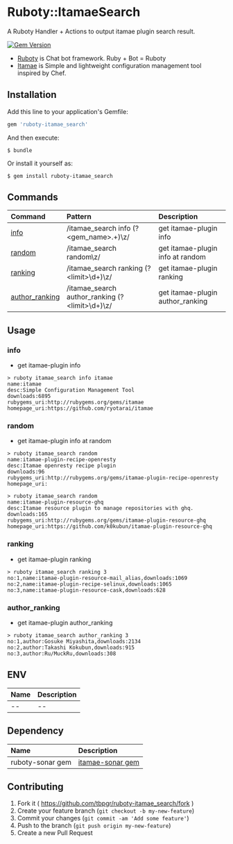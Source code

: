 # Ruboty::ItamaeSearch

A Ruboty Handler + Actions to output itamae plugin search result.

[![Gem Version](https://badge.fury.io/rb/ruboty-itamae_search.svg)](http://badge.fury.io/rb/ruboty-itamae_search)

* [Ruboty](https://github.com/r7kamura/ruboty) is Chat bot framework. Ruby + Bot = Ruboty
* [Itamae](https://github.com/ryotarai/itamae) is Simple and lightweight configuration management tool inspired by Chef.

## Installation

Add this line to your application's Gemfile:

```ruby
gem 'ruboty-itamae_search'
```

And then execute:

    $ bundle

Or install it yourself as:

    $ gem install ruboty-itamae_search


## Commands

|Command|Pattern|Description|
|:--|:--|:--|
|[info](#info)|/itamae_search info (?&lt;gem_name&gt;.+)\z/|get itamae-plugin info|
|[random](#random)|/itamae_search random\z/|get itamae-plugin info at random|
|[ranking](#ranking)|/itamae_search ranking (?&lt;limit&gt;\d+)\z/|get itamae-plugin ranking|
|[author_ranking](#author_ranking)|/itamae_search author_ranking (?&lt;limit&gt;\d+)\z/|get itamae-plugin author_ranking|

## Usage
### info
* get itamae-plugin info

~~~
> ruboty itamae_search info itamae
name:itamae
desc:Simple Configuration Management Tool
downloads:6895
rubygems_uri:http://rubygems.org/gems/itamae
homepage_uri:https://github.com/ryotarai/itamae
~~~

### random
* get itamae-plugin info at random

~~~
> ruboty itamae_search random
name:itamae-plugin-recipe-openresty
desc:Itamae openresty recipe plugin
downloads:96
rubygems_uri:http://rubygems.org/gems/itamae-plugin-recipe-openresty
homepage_uri:

> ruboty itamae_search random
name:itamae-plugin-resource-ghq
desc:Itamae resource plugin to manage repositories with ghq.
downloads:165
rubygems_uri:http://rubygems.org/gems/itamae-plugin-resource-ghq
homepage_uri:https://github.com/k0kubun/itamae-plugin-resource-ghq
~~~

### ranking
* get itamae-plugin ranking

~~~
> ruboty itamae_search ranking 3
no:1,name:itamae-plugin-resource-mail_alias,downloads:1069
no:2,name:itamae-plugin-recipe-selinux,downloads:1065
no:3,name:itamae-plugin-resource-cask,downloads:628
~~~

### author_ranking
* get itamae-plugin author_ranking

~~~
> ruboty itamae_search author_ranking 3
no:1,author:Gosuke Miyashita,downloads:2134
no:2,author:Takashi Kokubun,downloads:915
no:3,author:Ru/MuckRu,downloads:308
~~~

## ENV

|Name|Description|
|:--|:--|
|--|--|

## Dependency

|Name|Description|
|:--|:--|
|ruboty-sonar gem|<i class="fa fa-github-square" style="font-size:1em;"></i> [itamae-sonar gem](https://github.com/tbpgr/itamae-sonar)|

## Contributing

1. Fork it ( https://github.com/tbpgr/ruboty-itamae_search/fork )
2. Create your feature branch (`git checkout -b my-new-feature`)
3. Commit your changes (`git commit -am 'Add some feature'`)
4. Push to the branch (`git push origin my-new-feature`)
5. Create a new Pull Request
